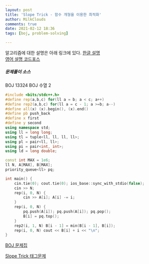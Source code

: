 ```yaml
---
layout: post
title: 'Slope Trick - 함수 개형을 이용한 최적화'
author: MilkClouds
comments: true
date: 2021-02-12 18:36
tags: [boj, problem-solving]

---
```


알고리즘에 대한 설명은 아래 링크에 있다.
[한글 설명](https://howtoliveworldnice.tistory.com/477)  
[영어 설명 코드포스](http://codeforces.com/blog/entry/47821)  




##### 문제풀이 소스  


BOJ 13324 BOJ 수열 2  
```cpp
#include <bits/stdc++.h>
#define rep(a,b,c) for(ll a = b; a < c; a++)
#define rep2(a,b,c) for(ll a = c - 1; a >=b; a--)
#define all(x) (x).begin(), (x).end()
#define pb push_back
#define x first
#define y second
using namespace std;
using ll = long long;
using tl = tuple<ll, ll, ll, ll>;
using pl = pair<ll, ll>;
using pi = pair<int, int>;
using ld = long double;

const int MAX = 1e6;
ll N, A[MAX], B[MAX];
priority_queue<ll> pq;

int main() {
	cin.tie(0); cout.tie(0); ios_base::sync_with_stdio(false);
	cin >> N;
	rep(i, 0, N) {
		cin >> A[i]; A[i] -= i;
	}
	rep(i, 0, N) {
		pq.push(A[i]); pq.push(A[i]); pq.pop();
		B[i] = pq.top();
	}
	rep2(i, 1, N) B[i - 1] = min(B[i - 1], B[i]);
	rep(i, 0, N) cout << B[i] + i << "\n";
}
```




[BOJ 문제집](https://www.acmicpc.net/workbook/view/4273)    

[Slope Trick 태그문제](https://www.acmicpc.net/problemset?sort=ac_desc&algo=157)
